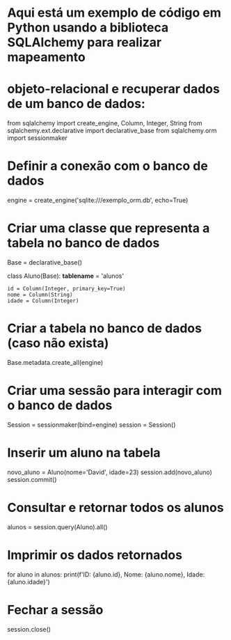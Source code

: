 # Aqui está um exemplo de código em Python usando a biblioteca SQLAlchemy para realizar mapeamento
# objeto-relacional e recuperar dados de um banco de dados:

from sqlalchemy import create_engine, Column, Integer, String
from sqlalchemy.ext.declarative import declarative_base
from sqlalchemy.orm import sessionmaker

# Definir a conexão com o banco de dados
engine = create_engine('sqlite:///exemplo_orm.db', echo=True)

# Criar uma classe que representa a tabela no banco de dados
Base = declarative_base()

class Aluno(Base):
    __tablename__ = 'alunos'
    
    id = Column(Integer, primary_key=True)
    nome = Column(String)
    idade = Column(Integer)

# Criar a tabela no banco de dados (caso não exista)
Base.metadata.create_all(engine)

# Criar uma sessão para interagir com o banco de dados
Session = sessionmaker(bind=engine)
session = Session()

# Inserir um aluno na tabela
novo_aluno = Aluno(nome='David', idade=23)
session.add(novo_aluno)
session.commit()

# Consultar e retornar todos os alunos
alunos = session.query(Aluno).all()

# Imprimir os dados retornados
for aluno in alunos:
    print(f'ID: {aluno.id}, Nome: {aluno.nome}, Idade: {aluno.idade}')

# Fechar a sessão
session.close()

